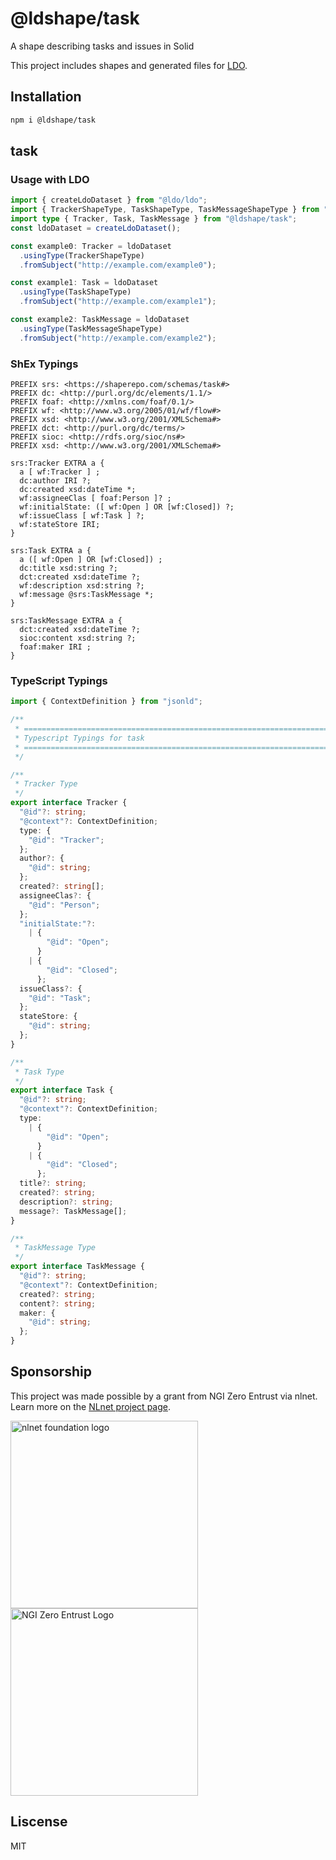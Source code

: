 # @ldshape/task

A shape describing tasks and issues in Solid

This project includes shapes and generated files for [LDO](https://ldo.js.org).

## Installation

```bash
npm i @ldshape/task
```


## task

### Usage with LDO

```typescript
import { createLdoDataset } from "@ldo/ldo";
import { TrackerShapeType, TaskShapeType, TaskMessageShapeType } from "@ldshape/task";
import type { Tracker, Task, TaskMessage } from "@ldshape/task";
const ldoDataset = createLdoDataset();

const example0: Tracker = ldoDataset
  .usingType(TrackerShapeType)
  .fromSubject("http://example.com/example0");

const example1: Task = ldoDataset
  .usingType(TaskShapeType)
  .fromSubject("http://example.com/example1");

const example2: TaskMessage = ldoDataset
  .usingType(TaskMessageShapeType)
  .fromSubject("http://example.com/example2");

```

### ShEx Typings

```shex
PREFIX srs: <https://shaperepo.com/schemas/task#>
PREFIX dc: <http://purl.org/dc/elements/1.1/>
PREFIX foaf: <http://xmlns.com/foaf/0.1/>
PREFIX wf: <http://www.w3.org/2005/01/wf/flow#>
PREFIX xsd: <http://www.w3.org/2001/XMLSchema#>
PREFIX dct: <http://purl.org/dc/terms/>
PREFIX sioc: <http://rdfs.org/sioc/ns#>
PREFIX xsd: <http://www.w3.org/2001/XMLSchema#>

srs:Tracker EXTRA a {
  a [ wf:Tracker ] ;
  dc:author IRI ?;
  dc:created xsd:dateTime *;
  wf:assigneeClas [ foaf:Person ]? ;
  wf:initialState: ([ wf:Open ] OR [wf:Closed]) ?;
  wf:issueClass [ wf:Task ] ?;
  wf:stateStore IRI;
}

srs:Task EXTRA a {
  a ([ wf:Open ] OR [wf:Closed]) ;
  dc:title xsd:string ?;
  dct:created xsd:dateTime ?;
  wf:description xsd:string ?;
  wf:message @srs:TaskMessage *;
}

srs:TaskMessage EXTRA a {
  dct:created xsd:dateTime ?;
  sioc:content xsd:string ?;
  foaf:maker IRI ;
}
```

### TypeScript Typings

```typescript
import { ContextDefinition } from "jsonld";

/**
 * =============================================================================
 * Typescript Typings for task
 * =============================================================================
 */

/**
 * Tracker Type
 */
export interface Tracker {
  "@id"?: string;
  "@context"?: ContextDefinition;
  type: {
    "@id": "Tracker";
  };
  author?: {
    "@id": string;
  };
  created?: string[];
  assigneeClas?: {
    "@id": "Person";
  };
  "initialState:"?:
    | {
        "@id": "Open";
      }
    | {
        "@id": "Closed";
      };
  issueClass?: {
    "@id": "Task";
  };
  stateStore: {
    "@id": string;
  };
}

/**
 * Task Type
 */
export interface Task {
  "@id"?: string;
  "@context"?: ContextDefinition;
  type:
    | {
        "@id": "Open";
      }
    | {
        "@id": "Closed";
      };
  title?: string;
  created?: string;
  description?: string;
  message?: TaskMessage[];
}

/**
 * TaskMessage Type
 */
export interface TaskMessage {
  "@id"?: string;
  "@context"?: ContextDefinition;
  created?: string;
  content?: string;
  maker: {
    "@id": string;
  };
}

```

## Sponsorship
This project was made possible by a grant from NGI Zero Entrust via nlnet. Learn more on the [NLnet project page](https://nlnet.nl/project/SolidUsableApps/).

[<img src="https://nlnet.nl/logo/banner.png" alt="nlnet foundation logo" width="300" />](https://nlnet.nl/)
[<img src="https://nlnet.nl/image/logos/NGI0Entrust_tag.svg" alt="NGI Zero Entrust Logo" width="300" />](https://nlnet.nl/)

## Liscense
MIT
